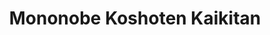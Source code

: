 --- 
title: "Mononobe Koshoten Kaikitan"
publishdate: "2019-1-21T16:48:46+02:00"
src: "https://365manga.net/manga/mononobe-koshoten-kaikitan"
image: "https://data.365manga.net/images/thumbnails/32445-mononobe-koshoten-kaikitan.jpg"
description: " Shoutaro is a man of few words. He manages a used books store called Mononobe Koshoten and has an efficient young boy named Shiro to help out with the work while he reads the day away. But behind this normal and mundane facade Shoutaro has another job: the collection of some rather unpleasant old books…"
---